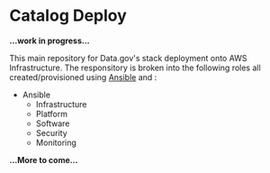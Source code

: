 # Catalog Deploy
**...work in progress...**

This main repository for Data.gov's stack deployment onto AWS Infrastructure. The responsitory is broken into the following roles all created/provisioned using [Ansible](http://docs.ansible.com/ansible/intro_installation.html) and :

- Ansible
  - Infrastructure
  - Platform
  - Software
  - Security
  - Monitoring

**...More to come...**
